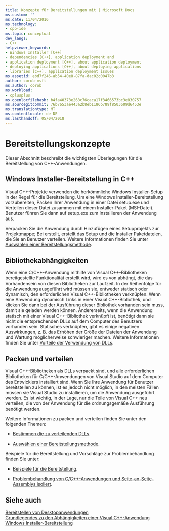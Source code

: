 ```yaml
---
title: Konzepte für Bereitstellungen mit | Microsoft Docs
ms.custom: ''
ms.date: 11/04/2016
ms.technology:
- cpp-ide
ms.topic: conceptual
dev_langs:
- C++
helpviewer_keywords:
- Windows Installer [C++]
- dependencies [C++], application deployment and
- application deployment [C++], about application deployment
- deploying applications [C++], about deploying applications
- libraries [C++], application deployment issues
ms.assetid: ebd7f246-ab54-40e8-87fa-dac02c0047b3
author: corob-msft
ms.author: corob
ms.workload:
- cplusplus
ms.openlocfilehash: b4fa40373e268c76caca17f3466573bc3e830757
ms.sourcegitcommit: 76b7653ae443a2b8eb1186b789f8503609d6453e
ms.translationtype: MT
ms.contentlocale: de-DE
ms.lasthandoff: 05/04/2018
---
```

# <a name="deployment-concepts"></a>Bereitstellungskonzepte
Dieser Abschnitt beschreibt die wichtigsten Überlegungen für die Bereitstellung von C++-Anwendungen.  
  
## <a name="windows-installer-deployment-in-c"></a>Windows Installer-Bereitstellung in C++  
 Visual C++-Projekte verwenden die herkömmliche Windows Installer-Setup in der Regel für die Bereitstellung. Um eine Windows Installer-Bereitstellung vorzubereiten, Packen Ihrer Anwendung in einer Datei setup.exe und Verteilen dieser Datei zusammen mit einem Installer-Paket (MSI-Datei). Benutzer führen Sie dann auf setup.exe zum Installieren der Anwendung aus.  
  
 Verpacken Sie die Anwendung durch Hinzufügen eines Setupprojekts zur Projektmappe; Bei erstellt, erstellt das Setup und die Installer Paketdateien, die Sie an Benutzer verteilen. Weitere Informationen finden Sie unter [Auswählen einer Bereitstellungsmethode](../ide/choosing-a-deployment-method.md).  
  
## <a name="library-dependencies"></a>Bibliothekabhängigkeiten  
 Wenn eine C/C++-Anwendung mithilfe von Visual C++-Bibliotheken bereitgestellte Funktionalität erstellt wird, wird es von abhängt, die das Vorhandensein von diesen Bibliotheken zur Laufzeit. In der Reihenfolge für die Anwendung ausgeführt wird müssen sie, entweder statisch oder dynamisch, den erforderlichen Visual C++-Bibliotheken verknüpfen. Wenn eine Anwendung dynamisch Links in einer Visual C++-Bibliothek, und klicken Sie dann bei der Ausführung dieser Bibliothek vorhanden sein muss, damit sie geladen werden können. Andererseits, wenn die Anwendung statisch mit einer Visual C++-Bibliothek verknüpft ist, benötigt dann sie nicht die entsprechenden DLLs auf dem Computer des Benutzers vorhanden sein. Statisches verknüpfen, gibt es einige negativen Auswirkungen, z. B. das Erhöhen der Größe der Dateien der Anwendung und Wartung möglicherweise schwieriger machen. Weitere Informationen finden Sie unter [Vorteile der Verwendung von DLLs](../build/dlls-in-visual-cpp.md#advantages-of-using-dlls).  
  
## <a name="packaging-and-redistributing"></a>Packen und verteilen  
 Visual C++-Bibliotheken als DLLs verpackt sind, und alle erforderlichen Bibliotheken für C/C++-Anwendungen von Visual Studio auf dem Computer des Entwicklers installiert sind. Wenn Sie Ihre Anwendung für Benutzer bereitstellen zu können, ist es jedoch nicht möglich, in den meisten Fällen müssen sie Visual Studio zu installieren, um die Anwendung ausgeführt werden. Es ist wichtig, in der Lage, nur die Teile von Visual C++ neu verteilen, die von der Anwendung für die ordnungsgemäße Ausführung benötigt werden.  
  
 Weitere Informationen zu packen und verteilen finden Sie unter den folgenden Themen:  
  
-   [Bestimmen die zu verteilenden DLLs](../ide/determining-which-dlls-to-redistribute.md).  
  
-   [Auswählen einer Bereitstellungsmethode](../ide/choosing-a-deployment-method.md).  
  
 Beispiele für die Bereitstellung und Vorschläge zur Problembehandlung finden Sie unter:  
  
-   [Beispiele für die Bereitstellung](../ide/deployment-examples.md).  
  
-   [Problembehandlung von C/C++-Anwendungen und Seite-an-Seite-Assemblys isoliert](../build/troubleshooting-c-cpp-isolated-applications-and-side-by-side-assemblies.md).  
  
## <a name="see-also"></a>Siehe auch  
 [Bereitstellen von Desktopanwendungen](../ide/deploying-native-desktop-applications-visual-cpp.md)   
 [Grundlegendes zu den Abhängigkeiten einer Visual C++-Anwendung](../ide/understanding-the-dependencies-of-a-visual-cpp-application.md)   
 [Windows Installer-Bereitstellung](http://msdn.microsoft.com/en-us/121be21b-b916-43e2-8f10-8b080516d2a0)